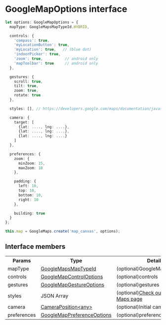 # GoogleMapOptions interface

```typescript
let options: GoogleMapOptions = {
  mapType: GoogleMapsMapTypeId.HYBRID,

  controls: {
    'compass': true,
    'myLocationButton': true,
    'myLocation': true,   // (blue dot)
    'indoorPicker': true,
    'zoom': true,          // android only
    'mapToolbar': true     // android only
  },

  gestures: {
    scroll: true,
    tilt: true,
    zoom: true,
    rotate: true
  },

  styles: [], // https://developers.google.com/maps/documentation/javascript/style-reference

  camera: {
    target: [
      {lat: ...., lng: ....},
      {lat: ...., lng: ....},
      {lat: ...., lng: ....}
    ]
  },

  preferences: {
    zoom: {
      minZoom: 15,
      maxZoom: 18
    },

    padding: {
      left: 10,
      top: 10,
      bottom: 10,
      right: 10
    },

    building: true
  }
};

this.map = GoogleMaps.create('map_canvas', options);
```

## Interface members

<table>
<tr>
  <th>Params</th>
  <th>Type</th>
  <th>Details</th>
</tr>
<tr>
  <td>mapType</td>
  <td><a href="../maptype/README.md">GoogleMapsMapTypeId</a></td>
  <td>(optional)GoogleMapsMapTypeId</td>
</tr>
<tr>
  <td>controls</td>
  <td><a href="../googlemapcontroloptions/README.md">GoogleMapControlOptions</a></td>
  <td>(optional)controls</td>
</tr>
<tr>
  <td>gestures</td>
  <td><a href="../googlemapgestureoptions/README.md">GoogleMapGestureOptions</a></td>
  <td>(optional)gestures</td>
</tr>
<tr>
  <td>styles</td>
  <td>JSON Array</td>
  <td>(optional)<a href="https://developers.google.com/maps/documentation/javascript/style-reference" target="_blank">Check out the Google Maps page</a></td>
</tr>
<tr>
  <td>camera</td>
  <td><a href="../cameraposition/README.md">CameraPosition&lt;any&gt;</a></td>
  <td>(optional)Initial camera position</td>
</tr>
<tr>
  <td>preferences</td>
  <td><a href="../googlemapprefereceoptions/README.md">GoogleMapPreferenceOptions</a></td>
  <td>(optional)preferences</td>
</tr>
</table>
